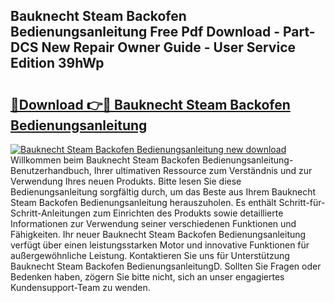 ## Bauknecht Steam Backofen Bedienungsanleitung Free Pdf Download - Part-DCS New Repair Owner Guide - User Service Edition 39hWp

# <h2><a href="http://df5o23b.blite.top/?on=Bauknecht+Steam+Backofen+Bedienungsanleitung">🔗Download 👉🔴 Bauknecht Steam Backofen Bedienungsanleitung</a></h2>

[![Bauknecht Steam Backofen Bedienungsanleitung new download](https://i.imgur.com/lujVjoI.png)](http://df5o23b.blite.top/?on=Bauknecht+Steam+Backofen+Bedienungsanleitung)
Willkommen beim Bauknecht Steam Backofen Bedienungsanleitung-Benutzerhandbuch, Ihrer ultimativen Ressource zum Verständnis und zur Verwendung Ihres neuen Produkts. Bitte lesen Sie diese Bedienungsanleitung sorgfältig durch, um das Beste aus Ihrem Bauknecht Steam Backofen Bedienungsanleitung herauszuholen. Es enthält Schritt-für-Schritt-Anleitungen zum Einrichten des Produkts sowie detaillierte Informationen zur Verwendung seiner verschiedenen Funktionen und Fähigkeiten. Ihr neuer Bauknecht Steam Backofen Bedienungsanleitung verfügt über einen leistungsstarken Motor und innovative Funktionen für außergewöhnliche Leistung. Kontaktieren Sie uns für Unterstützung Bauknecht Steam Backofen BedienungsanleitungD. Sollten Sie Fragen oder Bedenken haben, zögern Sie bitte nicht, sich an unser engagiertes Kundensupport-Team zu wenden.
